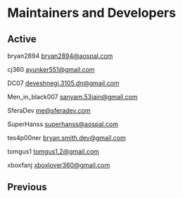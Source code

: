 # Maintainers and Developers #

## Active ##
bryan2894 <bryan2894@aospal.com>

cj360   <ayunker551@gmail.com>

DC07 <deveshnegi.3105.dn@gmail.com>

Men_in_black007 <sanyam.53jain@gmail.com>

SferaDev <me@sferadev.com>

SuperHanss <superhanss@aospal.com>

tes4p00ner <bryan.smith.dev@gmail.com>

tomgus1 <tomgus1.2@gmail.com>

xboxfanj <xboxlover360@gmail.com>

## Previous ##
